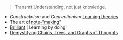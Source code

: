 > Transmit Understanding, not just knowledge.

- *Constructinism* and *Connectionism* [Learning theories](https://www.youtube.com/watch?v=SH15sqpqy_Q)
- The art of [note-"making"](https://mischavandenburg.substack.com/p/the-art-of-note-making).
- [Brilliant](https://brilliant.org/) | Learning by doing
- [Demystifying Chains, Trees, and Graphs of Thoughts](https://arxiv.org/abs/2401.14295)